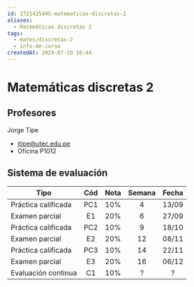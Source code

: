 ```yaml
---
id: 1721425495-matematicas-discretas-2
aliases:
  - Matemáticas discretas 2
tags:
  - mates/discretas-2
  - info-de-curso
createdAt: 2024-07-19 16:44
---
```


# Matemáticas discretas 2

## Profesores

Jorge Tipe

- jtipe@utec.edu.pe
- Oficina P1012

## Sistema de evaluación

| Tipo                | Cód | Nota | Semana | Fecha |
| ------------------- | :-: | :--: | :----: | :---: |
| Práctica calificada | PC1 | 10%  |   4    | 13/09 |
| Examen parcial      | E1  | 20%  |   6    | 27/09 |
| Práctica calificada | PC2 | 10%  |   9    | 18/10 |
| Examen parcial      | E2  | 20%  |   12   | 08/11 |
| Práctica calificada | PC3 | 10%  |   14   | 22/11 |
| Examen parcial      | E3  | 20%  |   16   | 06/12 |
| Evaluación continua | C1  | 10%  |   ?    |   ?   |
